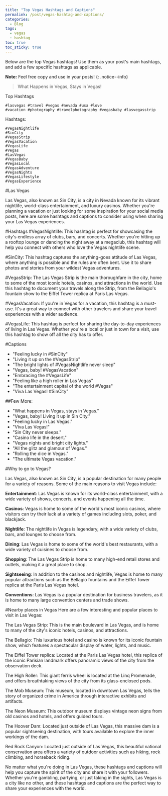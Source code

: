 ```yaml
---
title: "Top Vegas Hashtags and Captions"
permalink: /post/vegas-hashtag-and-captions/
categories:
  - Blog
tags:
  - vegas
  - hashtag
toc: true
toc_sticky: true
---
```


Below are the top Vegas hashtags! Use them as your post's main hashtags, and add a few specific hashtags as applicable.

**Note:** Feel free copy and use in your posts! 
{: .notice--info}

> What Happens in Vegas, Stays in Vegas!

Top Hashtags
```
#lasvegas #travel #vegas #nevada #usa #love
#vacation #photography #travelphotography #vegasbaby #lasvegasstrip
```
Hashtags:
```
#VegasNightlife
#SinCity
#VegasStrip
#VegasVacation
#VegasLife
#Vegas
#LasVegas
#VegasBaby
#VegasLocal
#VegasAdventure
#VegasNights
#VegasLifestyle
#VegasExperience
```

#Las Vegas

Las Vegas, also known as Sin City, is a city in Nevada known for its vibrant nightlife, world-class entertainment, and luxury casinos. Whether you're planning a vacation or just looking for some inspiration for your social media posts, here are some hashtags and captions to consider using when sharing your Las Vegas experiences.

#Hashtags
#VegasNightlife: This hashtag is perfect for showcasing the city's endless array of clubs, bars, and concerts. Whether you're hitting up a rooftop lounge or dancing the night away at a megaclub, this hashtag will help you connect with others who love the Vegas nightlife scene.

#SinCity: This hashtag captures the anything-goes attitude of Las Vegas, where anything is possible and the rules are often bent. Use it to share photos and stories from your wildest Vegas adventures.

#VegasStrip: The Las Vegas Strip is the main thoroughfare in the city, home to some of the most iconic hotels, casinos, and attractions in the world. Use this hashtag to document your travels along the Strip, from the Bellagio's fountain show to the Eiffel Tower replica at Paris Las Vegas.

#VegasVacation: If you're in Vegas for a vacation, this hashtag is a must-use. It's a great way to connect with other travelers and share your travel experiences with a wider audience.

#VegasLife: This hashtag is perfect for sharing the day-to-day experiences of living in Las Vegas. Whether you're a local or just in town for a visit, use this hashtag to show off all the city has to offer.

#Captions
* "Feeling lucky in #SinCity"
* "Living it up on the #VegasStrip"
* "The bright lights of #VegasNightlife never sleep"
* "Vegas, baby! #VegasVacation"
* "Embracing the #VegasLife"
* "Feeling like a high roller in Las Vegas"
* "The entertainment capital of the world #Vegas"
* "Viva Las Vegas! #SinCity"

##Few More:
* "What happens in Vegas, stays in Vegas."
* "Vegas, baby! Living it up in Sin City."
* "Feeling lucky in Las Vegas."
* "Viva Las Vegas!"
* "Sin City never sleeps."
* "Casino life in the desert."
* "Vegas nights and bright city lights."
* "All the glitz and glamour of Vegas."
* "Rolling the dice in Vegas."
* "The ultimate Vegas vacation."

#Why to go to Vegas?

Las Vegas, also known as Sin City, is a popular destination for many people for a variety of reasons. Some of the main reasons to visit Vegas include:

**Entertainment**: Las Vegas is known for its world-class entertainment, with a wide variety of shows, concerts, and events happening all the time.

**Casinos**: Vegas is home to some of the world's most iconic casinos, where visitors can try their luck at a variety of games including slots, poker, and blackjack.

**Nightlife**: The nightlife in Vegas is legendary, with a wide variety of clubs, bars, and lounges to choose from.

**Dining**: Las Vegas is home to some of the world's best restaurants, with a wide variety of cuisines to choose from.

**Shopping**: The Las Vegas Strip is home to many high-end retail stores and outlets, making it a great place to shop.

**Sightseeing**: In addition to the casinos and nightlife, Vegas is home to many popular attractions such as the Bellagio fountains and the Eiffel Tower replica at the Paris Las Vegas hotel.

**Conventions**: Las Vegas is a popular destination for business travelers, as it is home to many large convention centers and trade shows.

#Nearby places in Vegas
Here are a few interesting and popular places to visit in Las Vegas:

The Las Vegas Strip: This is the main boulevard in Las Vegas, and is home to many of the city's iconic hotels, casinos, and attractions.

The Bellagio: This luxurious hotel and casino is known for its iconic fountain show, which features a spectacular display of water, lights, and music.

The Eiffel Tower replica: Located at the Paris Las Vegas hotel, this replica of the iconic Parisian landmark offers panoramic views of the city from the observation deck.

The High Roller: This giant ferris wheel is located at the Linq Promenade, and offers breathtaking views of the city from its glass-enclosed pods.

The Mob Museum: This museum, located in downtown Las Vegas, tells the story of organized crime in America through interactive exhibits and artifacts.

The Neon Museum: This outdoor museum displays vintage neon signs from old casinos and hotels, and offers guided tours.

The Hoover Dam: Located just outside of Las Vegas, this massive dam is a popular sightseeing destination, with tours available to explore the inner workings of the dam.

Red Rock Canyon: Located just outside of Las Vegas, this beautiful national conservation area offers a variety of outdoor activities such as hiking, rock climbing, and horseback riding.


No matter what you're doing in Las Vegas, these hashtags and captions will help you capture the spirit of the city and share it with your followers. Whether you're gambling, partying, or just taking in the sights, Las Vegas is a city like no other, and these hashtags and captions are the perfect way to share your experiences with the world.